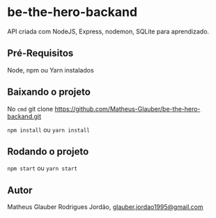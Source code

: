 # be-the-hero-backand

API criada com NodeJS, Express, nodemon, SQLite para aprendizado.

## Pré-Requisitos

Node, npm ou Yarn instalados

## Baixando o projeto

No `cmd` git clone https://github.com/Matheus-Glauber/be-the-hero-backand.git

`npm install` ou `yarn install`

## Rodando o projeto

`npm start` ou `yarn start`

## Autor

Matheus Glauber Rodrigues Jordão, <glauber.jordao1995@gmail.com>
